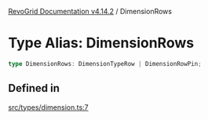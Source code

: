 [RevoGrid Documentation v4.14.2](README.md) / DimensionRows

# Type Alias: DimensionRows

```ts
type DimensionRows: DimensionTypeRow | DimensionRowPin;
```

## Defined in

[src/types/dimension.ts:7](https://github.com/revolist/revogrid/blob/29f379095274a66a187c28b49fe0e1fb4170d3ea/src/types/dimension.ts#L7)
